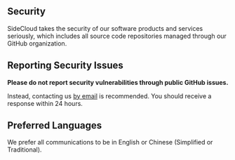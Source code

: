 ## Security

SideCloud takes the security of our software products and services seriously, which includes all source code
repositories managed through our GitHub organization.

## Reporting Security Issues

**Please do not report security vulnerabilities through public GitHub issues.**

Instead, contacting us [by email](mailto:contact@sidecloud.cc) is recommended. You should receive a response within 24
hours.

## Preferred Languages

We prefer all communications to be in English or Chinese (Simplified or Traditional).